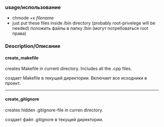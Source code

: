 ### usage/использование
- chmode +x _filename_
- just put these files inside /bin directory (probably root-privelege will be needed)
 положить файлы в папку /bin (могут потребоваться root права)

### Description/Описание

#### create_makefile
creates Makefile in current directory. Includes all the .cpp files.

создает Makefile в текущей директории. Включает все исходники в проект.
***
#### create_gitignore
creates hidden .gitignore-file in curren directory.

создает файл .gitignore в текущей директории.
